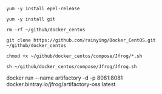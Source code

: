 ```
yum -y install epel-release
```

```
yum -y install git 
```

```
rm -rf ~/github/docker_centos
```

```
git clone https://github.com/rainying/Docker_CentOS.git ~/github/docker_centos
```

```
chmod +x ~/github/docker_centos/compose/Jfrog/*.sh
```

```
sh ~/github/docker_centos/compose/Jfrog/Jfrog.sh
```


docker run --name artifactory -d -p 8081:8081 docker.bintray.io/jfrog/artifactory-oss:latest